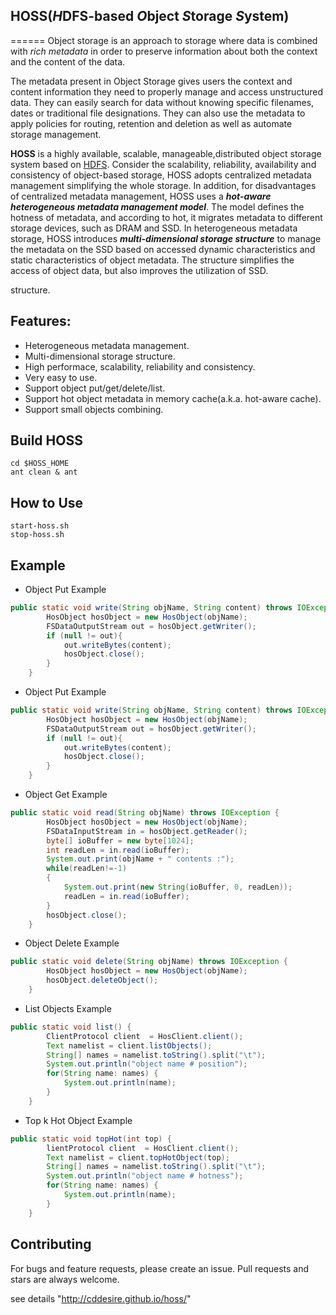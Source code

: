 ## HOSS(***H***DFS-based ***O***bject ***S***torage ***S***ystem)
======
Object storage is an approach to storage where data is combined with *rich metadata* in order to preserve information about both the context and the content of the data.

The metadata present in Object Storage gives users the context and content information they need to properly manage and access unstructured data.  They can easily search for data without knowing specific filenames, dates or traditional file designations.  They can also use the metadata to apply policies for routing, retention and deletion as well as automate storage management. 

**HOSS** is a highly available, scalable, manageable,distributed object storage system based on [HDFS](http://hadoop.apache.org/, "hadoop"). Consider the scalability, reliability, availability and consistency of object-based storage, HOSS adopts centralized metadata management simplifying the whole storage. In addition, for disadvantages of centralized metadata management, HOSS uses a ***hot-aware heterogeneous metadata management model***. The model defines the hotness of metadata, and according to hot, it migrates metadata to different storage devices, such as DRAM and SSD. 
In heterogeneous metadata storage, HOSS introduces ***multi-dimensional storage structure*** to manage the metadata on the SSD based on accessed dynamic characteristics and static characteristics of object metadata. The structure simplifies the access of object data, but also improves the utilization of SSD.


structure.

##	Features:
-	Heterogeneous metadata management.
-	Multi-dimensional storage structure.
-	High performace, scalability, reliability and consistency.
-	Very easy to use.
-	Support object put/get/delete/list. 
-	Support hot object metadata in memory cache(a.k.a. hot-aware cache).
-	Support small objects combining.


##  Build HOSS
``` shell
cd $HOSS_HOME 
ant clean & ant
```

##  How to Use

``` shell
start-hoss.sh 
stop-hoss.sh 
```

##  Example
- Object Put Example

``` java
public static void write(String objName, String content) throws IOException {
		HosObject hosObject = new HosObject(objName);
		FSDataOutputStream out = hosObject.getWriter();
		if (null != out){
			out.writeBytes(content);
			hosObject.close();
		}
	}
```

- Object Put Example

``` java
public static void write(String objName, String content) throws IOException {
		HosObject hosObject = new HosObject(objName);
		FSDataOutputStream out = hosObject.getWriter();
		if (null != out){
			out.writeBytes(content);
			hosObject.close();
		}
	}
```

- Object Get Example

``` java
public static void read(String objName) throws IOException {
		HosObject hosObject = new HosObject(objName);
		FSDataInputStream in = hosObject.getReader();
		byte[] ioBuffer = new byte[1024];  
        int readLen = in.read(ioBuffer); 
        System.out.print(objName + " contents :");
        while(readLen!=-1)  
        {  
            System.out.print(new String(ioBuffer, 0, readLen));  
            readLen = in.read(ioBuffer);  
        }  
		hosObject.close();
	}
```

- Object Delete Example

``` java
public static void delete(String objName) throws IOException {
		HosObject hosObject = new HosObject(objName);
		hosObject.deleteObject();
	}
```

- List Objects Example

``` java
public static void list() {
		ClientProtocol client  = HosClient.client();
		Text namelist = client.listObjects();
		String[] names = namelist.toString().split("\t");
		System.out.println("object name # position");
		for(String name: names) {
			System.out.println(name);
		}
	}
```

- Top k Hot Object Example

``` java
public static void topHot(int top) {
		lientProtocol client  = HosClient.client();
		Text namelist = client.topHotObject(top);
		String[] names = namelist.toString().split("\t");
		System.out.println("object name # hotness");
		for(String name: names) {
			System.out.println(name);
		}
	}
```


##  Contributing
For bugs and feature requests, please create an issue. Pull requests and stars are always welcome.

see details  "http://cddesire.github.io/hoss/"
